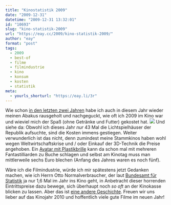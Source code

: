 ```yaml
---
title: "Kinostatistik 2009"
date: "2009-12-31"
datetime: "2009-12-31 13:32:01"
id: "10693"
slug: "kino-statistik-2009"
url: "https://eay.cc/2009/kino-statistik-2009/"
author: "eay"
format: "post"
tags:
  - 2009
  - best-of
  - filme
  - filmindustrie
  - kino
  - konsum
  - kosten
  - statistik
meta:
  - yourls_shorturl: "https://eay.li/3r"
---
```


Wie schon [in den letzten zwei Jahren](//eay.cc/2008/kino-statistik-2008/) habe ich auch in diesem Jahr wieder meinen Abakus rausgeholt und nachgeguckt, wie oft ich 2009 im Kino war und wieviel mich der Spaß (ohne Getränke und Futter) gekostet hat. ![](https://eay.cc/uploads/2009/kinostatistik2009.gif) Und siehe da: Obwohl ich dieses Jahr _nur_ 43 Mal die Lichtspielhäuser der Republik aufsuchte, sind die Kosten immens gestiegen. Weiter verwunderlich ist das nicht, denn zumindest meine Stammkinos haben wohl wegen Weltwirtschaftskrise und / oder Einkauf der 3D-Technik die Preise angehoben. Ein [Avatar mit Plastikbrille](//eay.cc/2009/review-avatar-aufbruch-nach-pandora/) kann da schon mal mit mehreren Fantastilliarden zu Buche schlagen und selbst am Kinotag muss man mittlerweile sechs Euro blechen (Anfang des Jahres waren es noch fünf).

Wäre ich die Filmindustrie, würde ich mir spätestens jetzt Gedanken machen, wie ich Herrn Otto Normalverbraucher, der laut [Bundesamt für Statistik](http://www.destatis.de/) ja nur 1,6 Mal im Jahr ins Kino geht, in Anbetracht dieser horrenden Eintrittspreise dazu bewege, sich überhaupt noch _so oft_ an der Kinokasse blicken zu lassen. Aber das ist [eine andere Geschichte](http://chartsbin.com/view/3w3). Freuen wir uns lieber auf das Kinojahr 2010 und hoffentlich viele gute Filme im neuen Jahr!
